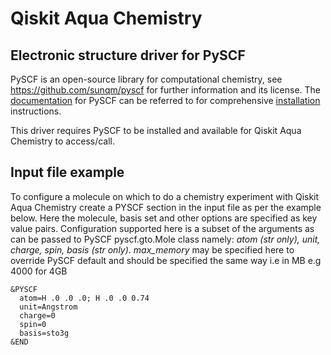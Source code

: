 # Qiskit Aqua Chemistry

## Electronic structure driver for PySCF

PySCF is an open-source library for computational chemistry, see https://github.com/sunqm/pyscf for further
information and its license. The [documentation](http://sunqm.github.io/pyscf/index.html) for PySCF can be
referred to for comprehensive [installation](http://sunqm.github.io/pyscf/install.html) instructions.

This driver requires PySCF to be installed and available for Qiskit Aqua Chemistry to access/call.

## Input file example
To configure a molecule on which to do a chemistry experiment with Qiskit Aqua Chemistry create a PYSCF section in the
input file as per the example below. Here the molecule, basis set and other options are specified as key value pairs. 
Configuration supported here is a subset of the arguments as can be passed to PySCF pyscf.gto.Mole class namely:
*atom (str only), unit, charge, spin, basis (str only)*.
*max_memory* may be specified here to override PySCF default and should be specified the same way
i.e in MB e.g 4000 for 4GB
```
&PYSCF
  atom=H .0 .0 .0; H .0 .0 0.74
  unit=Angstrom
  charge=0
  spin=0
  basis=sto3g
&END
```
